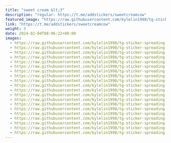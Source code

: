 ```yaml
---
title: "sweet cream &lt;3"
description: "regular: https://t.me/addstickers/sweetcreamcow"
featured_image: "https://raw.githubusercontent.com/kylelin1998/tg-sticker-spreading-worldwide-images/main/img/1fc9ec59-ebb8-4414-b9e3-8a8d9dcde40c.jpg"
link: "https://t.me/addstickers/sweetcreamcow"
weight: 3
date: 2024-02-04T08:06:22+08:00
images:
  - https://raw.githubusercontent.com/kylelin1998/tg-sticker-spreading-worldwide-images/main/img/1fc9ec59-ebb8-4414-b9e3-8a8d9dcde40c.jpg
  - https://raw.githubusercontent.com/kylelin1998/tg-sticker-spreading-worldwide-images/main/img/1df8a828-e112-4877-bd87-0a097704f5f1.jpg
  - https://raw.githubusercontent.com/kylelin1998/tg-sticker-spreading-worldwide-images/main/img/c51a5a9e-562b-4ee8-940f-ca17a53f5feb.jpg
  - https://raw.githubusercontent.com/kylelin1998/tg-sticker-spreading-worldwide-images/main/img/7d05f950-1f70-4ba3-b7aa-3231d9ffd82a.jpg
  - https://raw.githubusercontent.com/kylelin1998/tg-sticker-spreading-worldwide-images/main/img/d8d10d2e-1fd5-4af4-879d-bd0ff47666bd.jpg
  - https://raw.githubusercontent.com/kylelin1998/tg-sticker-spreading-worldwide-images/main/img/f890d309-7613-4e9a-ae08-f80f30b5c2af.jpg
  - https://raw.githubusercontent.com/kylelin1998/tg-sticker-spreading-worldwide-images/main/img/3047db1d-c906-4984-9ee9-27a444ca1982.jpg
  - https://raw.githubusercontent.com/kylelin1998/tg-sticker-spreading-worldwide-images/main/img/86f9bca0-154e-49e1-b26c-24e93dcda8a2.jpg
  - https://raw.githubusercontent.com/kylelin1998/tg-sticker-spreading-worldwide-images/main/img/869e6395-34f2-4acf-aeab-61e5dc531794.jpg
  - https://raw.githubusercontent.com/kylelin1998/tg-sticker-spreading-worldwide-images/main/img/29fb684c-94a9-4d9c-83f3-76c136596568.jpg
  - https://raw.githubusercontent.com/kylelin1998/tg-sticker-spreading-worldwide-images/main/img/0218c70b-2f3e-40b9-a53d-05a1ddf9fe8c.jpg
  - https://raw.githubusercontent.com/kylelin1998/tg-sticker-spreading-worldwide-images/main/img/c5a2122b-cd88-46b9-ba39-af08f34a6540.jpg
  - https://raw.githubusercontent.com/kylelin1998/tg-sticker-spreading-worldwide-images/main/img/99ba7a58-bb50-4e9a-8468-18375669c0c0.jpg
  - https://raw.githubusercontent.com/kylelin1998/tg-sticker-spreading-worldwide-images/main/img/55e21240-b183-4fae-90f4-152461788908.jpg
  - https://raw.githubusercontent.com/kylelin1998/tg-sticker-spreading-worldwide-images/main/img/0be128bc-faf4-4a88-aca5-92659e572c2c.jpg
  - https://raw.githubusercontent.com/kylelin1998/tg-sticker-spreading-worldwide-images/main/img/f9bdd13e-8cdc-4bbf-b30e-e33bbc0c9463.jpg
  - https://raw.githubusercontent.com/kylelin1998/tg-sticker-spreading-worldwide-images/main/img/cae62b69-4e89-4200-b022-def1c881bcd6.jpg
  - https://raw.githubusercontent.com/kylelin1998/tg-sticker-spreading-worldwide-images/main/img/f5232404-95ee-4408-b62e-6e4dbbc05cb7.jpg
  - https://raw.githubusercontent.com/kylelin1998/tg-sticker-spreading-worldwide-images/main/img/6b5ed2b4-69c5-43af-8585-aca10ae87f5b.jpg
  - https://raw.githubusercontent.com/kylelin1998/tg-sticker-spreading-worldwide-images/main/img/c20809f4-7fed-4c7c-98c7-73844bf959d5.jpg
---
```

